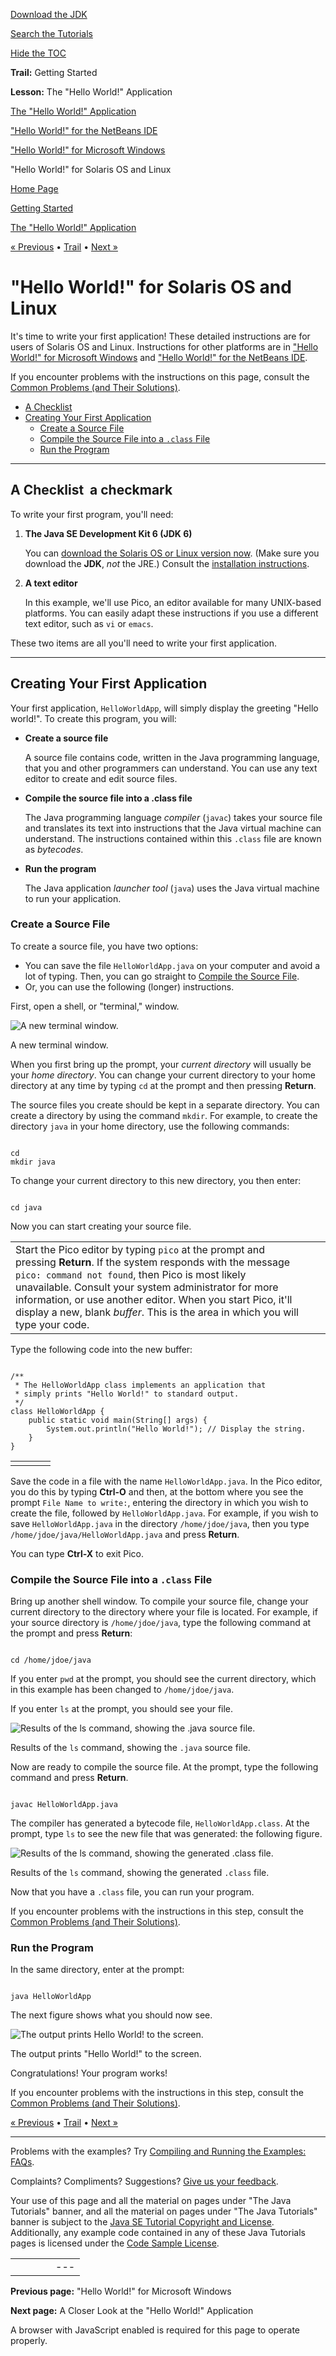 [Download
the JDK](http://java.sun.com/javase/6/download.jsp)
  
[Search the
Tutorials](../../search.html)
  
[Hide the TOC](javascript:toggleLeft())

**Trail:** Getting Started
  
**Lesson:** The "Hello World!" Application

[The "Hello World!" Application](index.html)

["Hello World!" for the NetBeans IDE](netbeans.html)

["Hello World!" for Microsoft Windows](win32.html)

"Hello World!" for Solaris OS and Linux

[Home Page](../../index.html)
>
[Getting Started](../index.html)
>
[The "Hello World!" Application](index.html)

[« Previous](win32.html) • [Trail](../TOC.html) • [Next »](../application/index.html)

# "Hello World!" for Solaris OS and Linux

It's time to write your first
application! These detailed instructions are for users of
Solaris OS and Linux.
Instructions for other platforms are in
["Hello World!" for Microsoft Windows](win32.html) and
["Hello World!" for the NetBeans IDE](netbeans.html).

If you encounter problems with the instructions on this page, consult the
[Common Problems (and Their Solutions)](../problems/index.html).

* [A Checklist](#unix-1)
* [Creating Your First Application](#unix-2)
  + [Create a Source File](#unix-2a)
  + [Compile the Source File into a `.class` File](#unix-2b)
  + [Run the Program](#unix-2c)

---

## A Checklist  a checkmark

To write your first program, you'll need:

1. **The Java SE Development Kit 6 (JDK 6)**

   You can
   [download the Solaris OS or Linux version now](http://java.sun.com/javase/6/download.jsp). (Make sure you download the **JDK**, *not* the JRE.)
   Consult the
   [installation instructions](http://java.sun.com/javase/6/webnotes/install/index.html).
2. **A text editor**

   In this example, we'll use
   Pico, an editor available for many UNIX-based platforms.
   You can easily adapt these instructions
   if you use a different text editor,
   such as `vi` or `emacs`.

These two items
are all you'll need to write your first application.

---

## Creating Your First Application

Your first application, `HelloWorldApp`,
will simply display the greeting "Hello world!". To create this
program, you will:

* **Create a source file**

  A source file contains code, written in the Java programming
  language, that you and other programmers can understand. You
  can use any text editor to create and edit source files.
* **Compile the source file into a .class
  file**

  The Java programming language *compiler* (`javac`)
  takes your source file and translates its text into instructions
  that the Java virtual machine can understand.
  The instructions contained within this `.class` file
  are known as *bytecodes*.
* **Run the program**

  The Java application *launcher tool* (`java`) uses the Java virtual machine to run your application.

### Create a Source File

To create a source file, you have two options:

* You can save the file `HelloWorldApp.java`
  on your computer and avoid a lot of typing. Then, you can go straight
  to [Compile the Source File](#unix-2b).
* Or, you can use the following (longer) instructions.

First, open a shell, or "terminal," window.

![A new terminal window.](../../figures/getStarted/prompt.gif)

A new terminal window.

When you first bring up the prompt, your *current directory*
will usually be your *home directory*. You can change your current
directory to your home directory at any time by typing `cd`
at the prompt and then pressing  **Return**.

The source files you create should be kept in a separate directory.
You can create a directory by using the command `mkdir`. For
example, to create the directory `java` in your home directory,
use the following commands:

```

cd
mkdir java

```

To change your current directory to this new directory, you
then enter:

```

cd java

```

Now you can start creating your source file.

|  |  |  |
| --- | --- | --- |
| Start the Pico editor by typing `pico` at the prompt and pressing  **Return**. If the system responds with the message `pico: command not found`, then Pico is most likely unavailable. Consult your system administrator for more information, or use another editor. When you start Pico, it'll display a new, blank *buffer*. This is the area in which you will type your code. | |  | | --- | |  | |

Type the following code into the new buffer:

```

/**
 * The HelloWorldApp class implements an application that
 * simply prints "Hello World!" to standard output.
 */
class HelloWorldApp {
    public static void main(String[] args) {
        System.out.println("Hello World!"); // Display the string.
    }
}

```

|  |  |  |  |
| --- | --- | --- | --- |
| |  |  |  | | --- | --- | --- | | **Be Careful When You Type** | uppercase letter A | lowercase letter A |   Type all code, commands, and file names exactly as shown. Both the compiler (`javac`) and launcher tool (`java`) are *case-sensitive*, so you must capitalize consistently.  `HelloWorldApp not equal sign helloworldapp` |

Save the code in a file with the name
`HelloWorldApp.java`.
In the Pico editor, you do this
by typing  **Ctrl-O**
and then, at the bottom where you see the prompt `File Name to write:`,
entering the directory in which you wish to create the file,
followed by `HelloWorldApp.java`. For example, if you wish to
save `HelloWorldApp.java` in the directory `/home/jdoe/java`,
then you type `/home/jdoe/java/HelloWorldApp.java`
and press  **Return**.

You can type  **Ctrl-X** to exit Pico.

### Compile the Source File into a `.class` File

Bring up another shell window.
To compile your source file, change
your current directory to the directory where your file is located.
For example, if your source directory is
`/home/jdoe/java`,
type the following command at the prompt and press
 **Return**:

```

cd /home/jdoe/java

```

If you enter `pwd` at the prompt, you should see the current
directory, which in this example has been changed to `/home/jdoe/java`.

If you enter `ls` at the prompt, you should see your file.

![Results of the ls command, showing the .java source file.](../../figures/getStarted/firstls.gif)

Results of the `ls` command, showing the `.java` source file.

Now are ready to compile the source file. At the prompt, type the following command and
press  **Return**.

```

javac HelloWorldApp.java

```

The compiler has generated a bytecode file, `HelloWorldApp.class`.
At the prompt, type
`ls`
to see the new file that was generated:
the following figure.

![Results of the ls command, showing the generated .class file.](../../figures/getStarted/secondls.gif)

Results of the `ls` command, showing the generated `.class` file.

Now that you have a `.class` file,
you can run your program.

If you encounter problems with the instructions in this step, consult the
[Common Problems (and Their Solutions)](../problems/index.html).

### Run the Program

In the same directory, enter at the prompt:

```

java HelloWorldApp

```

The next figure shows what you should now see.

![The output prints Hello World! to the screen.](../../figures/getStarted/result.gif)

The output prints "Hello World!" to the screen.

Congratulations! Your program works!

If you encounter problems with the instructions in this step, consult the
[Common Problems (and Their Solutions)](../problems/index.html).

[« Previous](win32.html)
•
[Trail](../TOC.html)
•
[Next »](../application/index.html)

---

Problems with the examples? Try [Compiling and Running
the Examples: FAQs](../../information/run-examples.html).
  
Complaints? Compliments? Suggestions? [Give
us your feedback](http://download.oracle.com/javase/feedback.html).

Your use of this page and all the material on pages under "The Java Tutorials" banner,
and all the material on pages under "The Java Tutorials" banner is subject to the [Java SE Tutorial Copyright
and License](../../information/license.html).
Additionally, any example code contained in any of these Java
Tutorials pages is licensed under the
[Code
Sample License](http://developers.sun.com/license/berkeley_license.html).

|  |  |  |  |  |
| --- | --- | --- | --- | --- |
| |  |  | | --- | --- | | duke image | Oracle logo | | [About Oracle](http://www.oracle.com/us/corporate/index.html) | [Oracle Technology Network](http://www.oracle.com/technology/index.html) | [Terms of Service](https://www.samplecode.oracle.com/servlets/CompulsoryClickThrough?type=TermsOfService) | Copyright © 1995, 2011 Oracle and/or its affiliates. All rights reserved. |

**Previous page:** "Hello World!" for Microsoft Windows
  
**Next page:** A Closer Look at the "Hello World!" Application




A browser with JavaScript enabled is required for this page to operate properly.